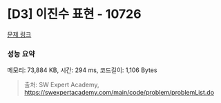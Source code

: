 # [D3] 이진수 표현 - 10726 

[문제 링크](https://swexpertacademy.com/main/code/problem/problemDetail.do?contestProbId=AXRSXf_a9qsDFAXS) 

### 성능 요약

메모리: 73,884 KB, 시간: 294 ms, 코드길이: 1,106 Bytes



> 출처: SW Expert Academy, https://swexpertacademy.com/main/code/problem/problemList.do